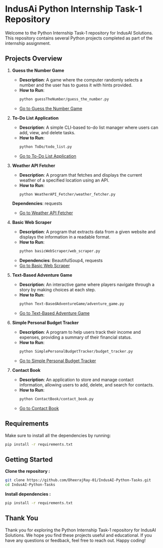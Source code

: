 # IndusAi Python Internship Task-1 Repository

Welcome to the Python Internship Task-1 repository for IndusAI Solutions. This repository contains several Python projects completed as part of the internship assignment.

## Projects Overview

1. **Guess the Number Game**
   - **Description**: A game where the computer randomly selects a number and the user has to guess it with hints provided.
   - **How to Run**:
     ```bash
     python guessTheNumber/guess_the_number.py
     ```
   - [Go to Guess the Number Game](./guessTheNumber)

2. **To-Do List Application**
   - **Description**: A simple CLI-based to-do list manager where users can add, view, and delete tasks.
   - **How to Run**:
     ```bash
     python ToDo/todo_list.py
     ```
   - [Go to To-Do List Application](./ToDo)

3. **Weather API Fetcher**
   - **Description**: A program that fetches and displays the current weather of a specified location using an API.
   - **How to Run**:
     ```bash
     python WeatherAPI_Fetcher/weather_fetcher.py
     ```
   **Dependencies**: requests
   - [Go to Weather API Fetcher](./WeatherAPI_Fetcher)

4. **Basic Web Scraper**
   - **Description**: A program that extracts data from a given website and displays the information in a readable format.
   - **How to Run**:
     ```bash
     python basicWebScraper/web_scraper.py
     ```
   - **Dependencies**: BeautifulSoup4, requests
   - [Go to Basic Web Scraper](./basicWebScraper)

5. **Text-Based Adventure Game**
   - **Description**: An interactive game where players navigate through a story by making choices at each step.
   - **How to Run**:
     ```bash
     python Text-BasedAdventureGame/adventure_game.py
     ```
   - [Go to Text-Based Adventure Game](./Text-BasedAdventureGame)

6. **Simple Personal Budget Tracker**
   - **Description**: A program to help users track their income and expenses, providing a summary of their financial status.
   - **How to Run**:
     ```bash
     python SimplePersonalBudgetTracker/budget_tracker.py
     ```
   - [Go to Simple Personal Budget Tracker](./SimplePersonalBudgetTracker)

7. **Contact Book**
   - **Description**: An application to store and manage contact information, allowing users to add, delete, and search for contacts.
   - **How to Run**:
     ```bash
     python ContactBook/contact_book.py
     ```
   - [Go to Contact Book](./ContactBook)

## Requirements
Make sure to install all the dependencies by running:

```bash
pip install -r requirements.txt
```
## Getting Started
**Clone the repository :**
```bash
git clone https://github.com/DheerajRay-01/IndusAI-Python-Tasks.git
cd IndusAI-Python-Tasks
```
**Install dependencies :**
```bash
pip install -r requirements.txt
```

## Thank You

Thank you for exploring the Python Internship Task-1 repository for IndusAI Solutions. We hope you find these projects useful and educational. If you have any questions or feedback, feel free to reach out. Happy coding!
